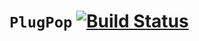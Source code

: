 # `PlugPop` [![Build Status](https://travis-ci.org/repla-app/PlugPop.svg?branch=master)](https://travis-ci.org/repla-app/PlugPop)
